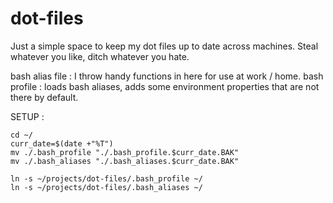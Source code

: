 # dot-files

Just a simple space to keep my dot files up to date across machines. Steal whatever you like, ditch whatever you hate. 

bash alias file :  I throw handy functions in here for use at work / home. 
bash profile : loads bash aliases, adds some environment properties that are not there by default. 

SETUP : 
```
cd ~/
curr_date=$(date +"%T")
mv ./.bash_profile "./.bash_profile.$curr_date.BAK"
mv ./.bash_aliases "./.bash_aliases.$curr_date.BAK"

ln -s ~/projects/dot-files/.bash_profile ~/
ln -s ~/projects/dot-files/.bash_aliases ~/

